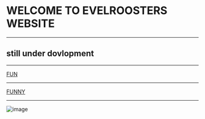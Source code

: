 <html lang="en">

<html>

<head>
	<title> <p> THIS IS Evilroosters websiteッ </p></title>
</head>
<body> 
<h1>WELCOME TO EVELROOSTERS WEBSITE </h1>
<hr/>
<h2>still under dovlopment</h2>
<hr>

<a href="https://www.youtube.com/watch?v=sYmOR_yTPv4">FUN</a>
  <hr>
<a href="https://www.youtube.com/watch?v=uKYV2qjYIS0&t=1s">FUNNY</a>
  <hr> 
<a href="https://coolsymbol.com/"></a>
<html lang="en">


<img src="https://www.google.com/search?q=frog+with+sword+funny&rlz=1CAGUZK_enNZ1022&oq=f&gs_lcrp=EgZjaHJvbWUqBggBEEUYOzIGCAAQRRg8MgYIARBFGDsyBggCEEUYOzIGCAMQRRg7Mg0IBBAAGIMBGLEDGIAEMgYIBRBFGDwyBggGEEUYPDIGCAcQRRg80gEIOTg0N2owajeoAgCwAgA&sourceid=chrome&ie=UTF-8&safe=active&ssui=on#vhid=MUtIjQtjIwpQrM&vssid=_oNnXZsTnJffG0-kPptCTsQ8_37" alt="image">

</body>

<html>

<head>
